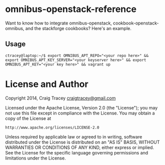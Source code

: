 omnibus-openstack-reference
=========================
Want to know how to integrate omnibus-openstack, cookbook-openstack-omnibus, and the stackforge cookbooks? Here's an example.

Usage
-----
```
ctracey@laptop:~/$ export OMNIBUS_APT_REPO="<your repo here>" && export OMNIBUS_APT_KEY_SERVER="<your keyserver here>" && export OMNIBUS_APT_KEY="<your key here>" && vagrant up
```

License and Author
==================

Copyright 2014, Craig Tracey <craigtracey@gmail.com>

Licensed under the Apache License, Version 2.0 (the "License");
you may not use this file except in compliance with the License.
You may obtain a copy of the License at

    http://www.apache.org/licenses/LICENSE-2.0

Unless required by applicable law or agreed to in writing, software
distributed under the License is distributed on an "AS IS" BASIS,
WITHOUT WARRANTIES OR CONDITIONS OF ANY KIND, either express or implied.
See the License for the specific language governing permissions and
limitations under the License.

